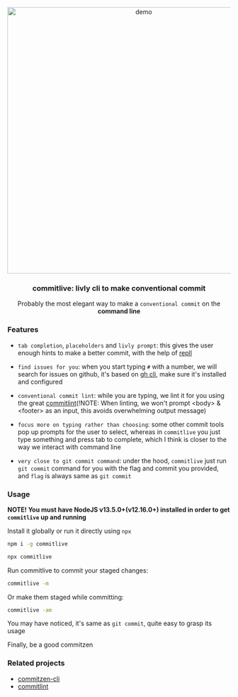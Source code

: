 <p align="center">
  <a href="https://github.com/beetcb/commitlive">
    <img src="https://git.beetcb.com/?path=/img/commitlive.svg" alt="demo" width="600">
  </a>
  <h3 align="center">commitlive: livly cli to make conventional commit</h3>
  <p align="center">
    Probably the most elegant way to make a <code>conventional commit</code> on the <strong>command line</strong>
  </p>
</p>

### Features

- `tab completion`, `placeholders` and `livly prompt`: this gives the user enough hints to make a better commit, with the help of [repll](https://github.com/beetcb/repll)

- `find issues for you`: when you start typing `#` with a number, we will search for issues on github, it's based on [gh cli](https://github.com/cli/cli), make sure it's installed and configured

- `conventional commit lint`: while you are typing, we lint it for you using the great [commitlint](https://github.com/conventional-changelog/commitlint)(!NOTE: When linting, we won't prompt \<body\> & \<footer\> as an input, this avoids overwhelming output message)

- `focus more on typing rather than choosing`: some other commit tools pop up prompts for the user to select, whereas in `commitlive` you just type something and press tab to complete, which I think is closer to the way we interact with command line

- `very close to git commit command`: under the hood, `commitlive` just run `git commit` command for you with the flag and commit you provided, and `flag` is always same as `git commit`

### Usage

**NOTE! You must have NodeJS v13.5.0+(v12.16.0+) installed in order to get `commitlive` up and running**

Install it globally or run it directly using `npx`

```sh
npm i -g commitlive
```

```sh
npx commitlive
```

Run commitlive to commit your staged changes:

```bash
commitlive -m
```

Or make them staged while committing:

```bash
commitlive -am
```

You may have noticed, it's same as `git commit`, quite easy to grasp its usage

Finally, be a good commitzen

### Related projects

- [commitzen-cli](https://github.com/commitizen/cz-cli)
- [commitlint](https://github.com/conventional-changelog/commitlint)
